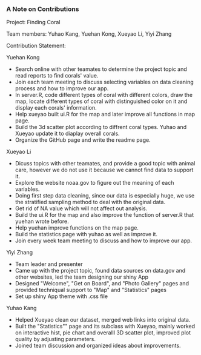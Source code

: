 ### A Note on Contributions

Project: Finding Coral

Team members: Yuhao Kang, Yuehan Kong, Xueyao Li, Yiyi Zhang

Contribution Statement:

Yuehan Kong
+ Search online with other teamates to determine the project topic and read reports to find corals' value.
+ Join each team meeting to discuss selecting variables on data cleaning process and how to improve our app.
+ In server.R, code different types of coral with different colors, draw the map, locate different types of coral with distinguished color on it and display each corals' information. 
+ Help xueyao built ui.R for the map and later improve all functions in map page.
+ Build the 3d scatter plot according to diffrent coral types. Yuhao and Xueyao update it to diaplay overall corals.
+ Organize the GitHub page and write the readme page.

Xueyao Li
+ Dicuss topics with other teamates, and provide a good topic with animal care, however we do not use it because we cannot find data to support it.
+ Explore the website noaa.gov to figure out the meaning of each variables.
+ Doing first step data cleaning, since our data is especially huge, we use the stratified sampling method to deal with the original data. 
+ Get rid of NA value which will not affect out analysis.
+ Build the ui.R for the map and also improve the function of server.R that yuehan wrote before.
+ Help yuehan improve functions on the map page.
+ Build the statistics page with yuhao as well as improve it.
+ Join every week team meeting to discuss and how to improve our app.


Yiyi Zhang  
+ Team leader and presenter
+ Came up with the project topic, found data sources on data.gov and other websites, led the team designing our shiny App 
+ Designed "Welcome", "Get on Board", and "Photo Gallery" pages and provided techniqual support to "Map" and "Statistics" pages
+ Set up shiny App theme with .css file 


Yuhao Kang
+ Helped Xueyao clean our dataset, merged web links into original data.
+ Built the "Statistics"" page and its subclass with Xueyao, mainly worked on interactive hist, pie chart and overalll 3D scatter plot, improved plot quality by adjusting parameters.
+ Joined team discussion and organized ideas about improvements.
